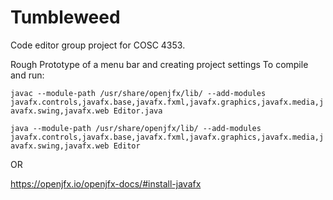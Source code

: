 # Tumbleweed
Code editor group project for COSC 4353.

Rough Prototype of a menu bar and creating project settings
To compile and run:

`javac --module-path /usr/share/openjfx/lib/ --add-modules javafx.controls,javafx.base,javafx.fxml,javafx.graphics,javafx.media,javafx.swing,javafx.web Editor.java`

`java --module-path /usr/share/openjfx/lib/ --add-modules javafx.controls,javafx.base,javafx.fxml,javafx.graphics,javafx.media,javafx.swing,javafx.web Editor`

OR

https://openjfx.io/openjfx-docs/#install-javafx
